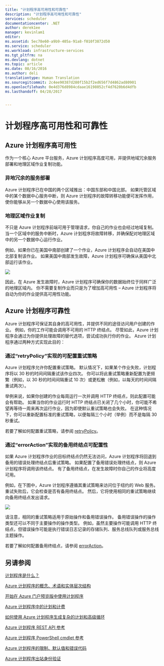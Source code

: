 ```yaml
---
title: "计划程序高可用性和可靠性"
description: "计划程序高可用性和可靠性"
services: scheduler
documentationcenter: .NET
author: derek1ee
manager: kevinlam1
editor: 
ms.assetid: 5ec78e60-a9b9-405a-91a8-f010f3872d50
ms.service: scheduler
ms.workload: infrastructure-services
ms.tgt_pltfrm: na
ms.devlang: dotnet
ms.topic: article
ms.date: 08/16/2016
ms.author: deli
translationtype: Human Translation
ms.sourcegitcommit: 2c4ee90387d280f15b2f2ed656f7d4862ad80901
ms.openlocfilehash: 0e4d376d8984cdaae16198052cf4d7620b6d4dfb
ms.lasthandoff: 04/28/2017


---
```

# <a name="scheduler-high-availability-and-reliability"></a>计划程序高可用性和可靠性
## <a name="azure-scheduler-high-availability"></a>Azure 计划程序高可用性
作为一个核心 Azure 平台服务，Azure 计划程序高度可用，并提供地域冗余服务部署和地理区域作业复制功能。

### <a name="geo-redundant-service-deployment"></a>异地冗余的服务部署

Azure 计划程序已在中国的两个区域推出：中国东部和中国北部。 如果托管区域中的某个数据中心服务中断，则 Azure 计划程序的故障转移功能便可发挥作用，使你能够从另一个数据中心使用该服务。

### <a name="geo-regional-job-replication"></a>地理区域作业复制
不只是 Azure 计划程序前端可用于管理请求，你自己的作业也会经过地域复制。 当一个区域中的服务中断时，Azure 计划程序将故障转移，并确保配对地理区域中的另一个数据中心运行作业。

例如，如果你已在美国中南部创建了一个作业，Azure 计划程序会自动在美国中北部复制该作业。 如果美国中南部发生故障，Azure 计划程序可确保从美国中北部运行该作业。 

![][1]

因此，在 Azure 发生故障时，Azure 计划程序可确保你的数据始终位于同样广泛的地理区域内。 你不需要复制作业而只是为了增加高可用性 – Azure 计划程序将自动为你的作业提供高可用性功能。

## <a name="azure-scheduler-reliability"></a>Azure 计划程序可靠性
Azure 计划程序可保证其自身的高可用性，并提供不同的途径访问用户创建的作业。 例如，你的工作可能会调用不可用的 HTTP 终结点。 尽管如此，Azure 计划程序会通过为你提供处理故障的替代选项，尝试成功执行你的作业。 Azure 计划程序通过两种方式实现此目的：

### <a name="configurable-retry-policy-via-retrypolicy"></a>通过“retryPolicy”实现的可配置重试策略
Azure 计划程序允许你配置重试策略。 默认情况下，如果某个作业失败，计划程序将以 30 秒的时间间隔重试该作业四次。 你可以将此重试策略重新配置为更频繁（例如，以 30 秒的时间间隔重试 10 次）或更松散（例如，以每天的时间间隔重试两次）。

举例来说，如果你创建的作业每周运行一次并调用 HTTP 终结点，则此配置可能会有帮助。 如果当你的作业运行时 HTTP 终结点已关闭了几个小时，你可能不希望再等待一周来再次运行作业，因为即使默认重试策略也会失败。 在这种情况下，你可以重新配置标准的重试策略，以便每隔三个小时（举例）而不是每隔 30 秒重试。

若要了解如何配置重试策略，请参阅 [retryPolicy](scheduler-concepts-terms.md#retrypolicy)。

### <a name="alternate-endpoint-configurability-via-erroraction"></a>通过“errorAction”实现的备用终结点可配置性
如果 Azure 计划程序作业的目标终结点仍然无法访问，Azure 计划程序将回退到备用的错误处理终结点后重试策略。 如果配置了备用错误处理终结点，则 Azure 计划程序将调用该终结点。 有了备用终结点，在发生故障时你自己的作业将高度可用。

例如，在下图中，Azure 计划程序遵循其重试策略来访问位于纽约的 Web 服务。 重试失败后，它会检查是否有备用终结点。 然后，它将使用相同的重试策略继续向备用终结点发出请求。

![][2]

请注意，相同的重试策略适用于原始操作和备用错误操作。 备用错误操作的操作类型还可以不同于主要操作的操作类型。 例如，虽然主要操作可能调用 HTTP 终结点，但错误操作可能是执行错误日志记录的存储队列、服务总线队列或服务总线主题操作。

若要了解如何配置备用终结点，请参阅 [errorAction](scheduler-concepts-terms.md#action-and-erroraction)。

## <a name="see-also"></a>另请参阅
 [计划程序是什么？](scheduler-intro.md)

 [Azure 计划程序的概念、术语和实体层次结构](scheduler-concepts-terms.md)

 [开始在 Azure 门户预览版中使用计划程序](scheduler-get-started-portal.md)

 [Azure 计划程序中的计划和计费](scheduler-plans-billing.md)

 [如何使用 Azure 计划程序生成复杂的计划和高级循环](scheduler-advanced-complexity.md)

 [Azure 计划程序 REST API 参考](https://msdn.microsoft.com/library/mt629143)

 [Azure 计划程序 PowerShell cmdlet 参考](scheduler-powershell-reference.md)

 [Azure 计划程序的限制、默认值和错误代码](scheduler-limits-defaults-errors.md)

 [Azure 计划程序出站身份验证](scheduler-outbound-authentication.md)

[1]: ./media/scheduler-high-availability-reliability/scheduler-high-availability-reliability-image1.png

[2]: ./media/scheduler-high-availability-reliability/scheduler-high-availability-reliability-image2.png
